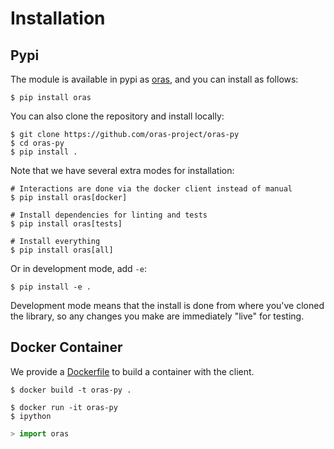 # Installation

## Pypi

The module is available in pypi as
[oras](https://pypi.org/project/oras/), and you can install as follows:

``` console
$ pip install oras
```

You can also clone the repository and install locally:

``` console
$ git clone https://github.com/oras-project/oras-py
$ cd oras-py
$ pip install .
```

Note that we have several extra modes for installation:

```console
# Interactions are done via the docker client instead of manual
$ pip install oras[docker]

# Install dependencies for linting and tests
$ pip install oras[tests]

# Install everything
$ pip install oras[all]
```

Or in development mode, add `-e`:

```console
$ pip install -e .
```

Development mode means that the install is done from where you've
cloned the library, so any changes you make are immediately "live" for
testing.

## Docker Container

We provide a
[Dockerfile](https://github.com/oras-project/oras-py/blob/main/Dockerfile)
to build a container with the client.

```console
$ docker build -t oras-py .

$ docker run -it oras-py
$ ipython
```
```python
> import oras
```
